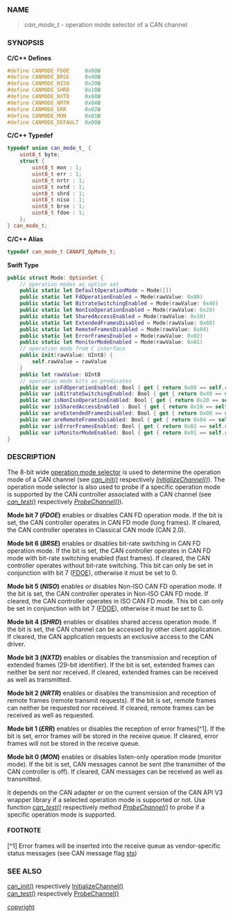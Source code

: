 ### NAME

> *can_mode_t* - operation mode selector of a CAN channel 

### SYNOPSIS

**C/C++ Defines**
```C++
#define CANMODE_FDOE     0x80U
#define CANMODE_BRSE     0x40U
#define CANMODE_NISO     0x20U
#define CANMODE_SHRD     0x10U
#define CANMODE_NXTD     0x08U
#define CANMODE_NRTR     0x04U
#define CANMODE_ERR      0x02U
#define CANMODE_MON      0x01U
#define CANMODE_DEFAULT  0x00U
```
<a id="can_mode_t"></a>
**C/C++ Typedef**
```C++
typedef union can_mode_t_ {
    uint8_t byte;
    struct {
        uint8_t mon : 1;
        uint8_t err : 1;
        uint8_t nrtr : 1;
        uint8_t nxtd : 1;
        uint8_t shrd : 1;
        uint8_t niso : 1;
        uint8_t brse : 1;
        uint8_t fdoe : 1;
    };
} can_mode_t;
```
**C/C++ Alias**
```C++
typedef can_mode_t CANAPI_OpMode_t;
```
**Swift Type**
```Swift
public struct Mode: OptionSet {
    // operation modes as option set
    public static let DefaultOperationMode = Mode([])
    public static let FdOperationEnabled = Mode(rawValue: 0x80)
    public static let BitrateSwitchingEnabled = Mode(rawValue: 0x40)
    public static let NonIsoOperationEnabled = Mode(rawValue: 0x20)
    public static let SharedAccessEnabled = Mode(rawValue: 0x10)
    public static let ExtendedFramesDisabled = Mode(rawValue: 0x08)
    public static let RemoteFramesDisabled = Mode(rawValue: 0x04)
    public static let ErrorFramesEnabled = Mode(rawValue: 0x02)
    public static let MonitorModeEnabled = Mode(rawValue: 0x01)
    // operation mode from C interface
    public init(rawValue: UInt8) {
        self.rawValue = rawValue
    }
    public let rawValue: UInt8
    // operation mode bits as predicates
    public var isFdOperationEnabled: Bool { get { return 0x80 == self.rawValue & 0x80 } }
    public var isBitrateSwitchingEnabled: Bool { get { return 0x40 == self.rawValue & 0x40 } }
    public var isNonIsoOperationEnabled: Bool { get { return 0x20 == self.rawValue & 0x20 } }
    public var isSharedAccessEnabled : Bool { get { return 0x10 == self.rawValue & 0x10 } }
    public var areExtendedFramesDisabled: Bool { get { return 0x08 == self.rawValue & 0x08 } }
    public var areRemoteFramesDisabled: Bool { get { return 0x04 == self.rawValue & 0x04 } }
    public var isErrorFramesEnabled: Bool { get { return 0x02 == self.rawValue & 0x02 } }
    public var isMonitorModeEnabled: Bool { get { return 0x01 == self.rawValue & 0x01 } }
}
```

### DESCRIPTION

The 8-bit wide [operation mode selector](/reference/operation_modes#can_mode_t) is used to determine the operation mode of a CAN channel (see [*can_init()*](/reference/can_init#can_init) respectively [*InitializeChannel()*](/reference/can_init#initializechannel)).
The operation mode selector is also used to probe if a specific operation mode is supported by the CAN controller associated with a CAN channel (see [*can_test()*](/reference/can_test#can_test) respectively [*ProbeChannel()*](/reference/can_test#probechannel)).

<a id="mode_bit_fdoe"></a>
**Mode bit 7 (*FDOE*)** enables or disables CAN FD operation mode.
If the bit is set, the CAN controller operates in CAN FD mode (long frames).
If cleared, the CAN controller operates in Classical CAN mode (CAN 2.0).

<a id="mode_bit_brse"></a>
**Mode bit 6 (*BRSE*)** enables or disables bit-rate switching in CAN FD operation mode.
If the bit is set, the CAN controller operates in CAN FD mode with bit-rate switching enabled (fast frames).
If cleared, the CAN controller operates without bit-rate switching.
This bit can only be set in conjunction with bit 7 ([FDOE](/reference/operation_modes#mode_bit_fdoe)), otherwise it must be set to 0.

<a id="mode_bit_niso"></a>
**Mode bit 5 (*NISO*)** enables or disables Non-ISO CAN FD operation mode.
If the bit is set, the CAN controller operates in Non-ISO CAN FD mode.
If cleared, the CAN controller operates in ISO CAN FD mode.
This bit can only be set in conjunction with bit 7 ([FDOE](/reference/operation_modes#mode_bit_fdoe)), otherwise it must be set to 0.

<a id="mode_bit_shrd"></a>
**Mode bit 4 (*SHRD*)** enables or disables shared access operation mode.
If the bit is set, the CAN channel can be accessed by other client application.
If cleared, the CAN application requests an exclusive access to the CAN driver.

<a id="mode_bit_nxtd"></a>
**Mode bit 3 (*NXTD*)** enables or disables the transmission and reception of extended frames (29-bit identifier).
If the bit is set, extended frames can neither be sent nor received.
If cleared, extended frames can be received as well as transmitted.

<a id="mode_bit_nrtr"></a>
**Mode bit 2 (*NRTR*)** enables or disables the transmission and reception of remote frames (remote transmit requests).
If the bit is set, remote frames can neither be requested nor received.
If cleared, remote frames can be received as well as requested.

<a id="mode_bit_err"></a>
**Mode bit 1 (*ERR*)** enables or disables the reception of error frames[^1].
If the bit is set, error frames will be stored in the receive queue.
If cleared, error frames will not be stored in the receive queue.

<a id="mode_bit_mon"></a>
**Mode bit 0 (*MON*)** enables or disables listen-only operation mode (monitor mode).
If the bit is set, CAN messages cannot be sent (the transmitter of the CAN controller is off).
If cleared, CAN messages can be received as well as transmitted.

It depends on the CAN adapter or on the current version of the CAN API V3 wrapper library if a selected operation mode is supported or not.
Use function [*can_test()*](/reference/can_test#can_test) respectively method [*ProbeChannel()*](/reference/can_test#probechannel) to probe if a specific operation mode is supported.

#### FOOTNOTE

[^1] Error frames will be inserted into the receive queue as vendor-specific status messages (see CAN message flag [sts](/reference/message_format#message_flag_sts))

### SEE ALSO

[can_init()](/reference/can_init#can_init) respectively [InitializeChannel()](/reference/can_init#initializechannel) \
[can_test()](/reference/can_test#can_test) respectively [ProbeChannel()](/reference/can_test#probechannel)


[copyright](../copyright.md ':include')